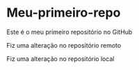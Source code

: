 # Meu-primeiro-repo
Este é o meu primeiro repositório no GitHub


Fiz uma alteração no repositório remoto 

Fiz uma alteração no repositório local
